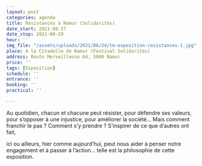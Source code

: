 ```yaml
---
layout: post
categories: agenda
title: Résistances à Namur (Solidarités)
date_start: 2021-08-27
date_stop: 2021-08-29
hour: ''
img_file: "/assets/uploads/2021/06/24/tm-exposition-resistances-1.jpg"
place: A la Citadelle de Namur (Festival Solidarités)
address: Route Merveilleuse 64, 5000 Namur
price: ''
tags: [Exposition]
schedule: ''
entrance: ''
booking: ''
practical: ''

---
```

Au quotidien, chacun et chacune peut résister, pour défendre ses valeurs, pour s’opposer à une injustice, pour améliorer la société… Mais comment franchir le pas ? Comment s’y prendre ? S’inspirer de ce que d’autres ont fait,

ici ou ailleurs, hier comme aujourd’hui, peut nous aider à penser notre engagement et à passer à l’action… telle est la philosophie de cette exposition.